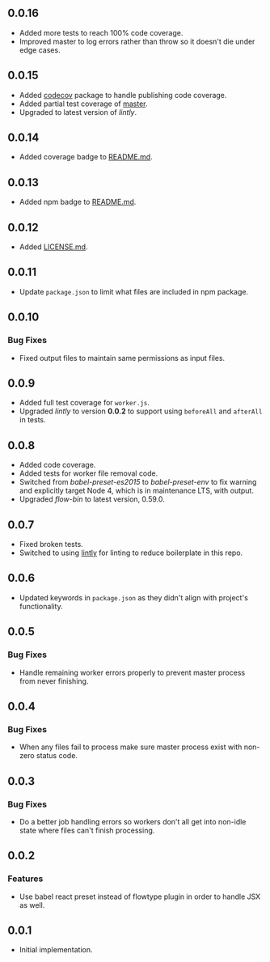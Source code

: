 ## 0.0.16

*   Added more tests to reach 100% code coverage.
*   Improved master to log errors rather than throw so it doesn't die under edge cases.

## 0.0.15

*   Added [codecov](https://www.npmjs.com/package/codecov) package to handle publishing code coverage.
*   Added partial test coverage of [master](src/master.js).
*   Upgraded to latest version of *lintly*.

## 0.0.14

*   Added coverage badge to [README.md](README.md).

## 0.0.13

*   Added npm badge to [README.md](README.md).

## 0.0.12

*   Added [LICENSE.md](LICENSE.md).

## 0.0.11

*   Update `package.json` to limit what files are included in npm package.

## 0.0.10

### Bug Fixes

*   Fixed output files to maintain same permissions as input files.

## 0.0.9

*   Added full test coverage for `worker.js`.
*   Upgraded *lintly* to version **0.0.2** to support using `beforeAll` and `afterAll` in tests.

## 0.0.8

*   Added code coverage.
*   Added tests for worker file removal code.
*   Switched from *babel-preset-es2015* to *babel-preset-env* to fix warning and explicitly target Node 4, which is in maintenance LTS, with output.
*   Upgraded *flow-bin* to latest version, 0.59.0.

## 0.0.7

*   Fixed broken tests.
*   Switched to using [lintly](https://github.com/dogma-io/lintly) for linting to reduce boilerplate in this repo.

## 0.0.6

*   Updated keywords in `package.json` as they didn't align with project's functionality.

## 0.0.5

### Bug Fixes

*   Handle remaining worker errors properly to prevent master process from never finishing.

## 0.0.4

### Bug Fixes

*   When any files fail to process make sure master process exist with non-zero status code.

## 0.0.3

### Bug Fixes

*   Do a better job handling errors so workers don't all get into non-idle state where files can't finish processing.

## 0.0.2

### Features

*   Use babel react preset instead of flowtype plugin in order to handle JSX as well.

## 0.0.1

*   Initial implementation.
